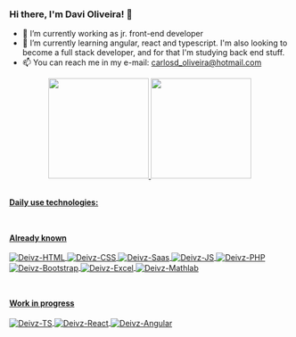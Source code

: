 ### Hi there, I'm Davi Oliveira! 👋

- 🔭 I’m currently working as jr. front-end developer
- 🌱 I’m currently learning angular, react and typescript. I'm also looking to become a full stack developer, and for that I'm studying back end stuff.
- 📫 You can reach me in my e-mail: carlosd_oliveira@hotmail.com

<div align="center">
  <a href="https://github.com/Deivz">
  <img height="180em" src="https://github-readme-stats.vercel.app/api?username=Deivz&show_icons=true&theme=dark&include_all_commits=true&count_private=true"/>
  <img height="180em" src="https://github-readme-stats.vercel.app/api/top-langs/?username=Deivz&layout=compact&langs_count=7&theme=dark"/>
  <br>
  <br>
</div>

<strong>Daily use technologies:</strong>
   ##

<br>
<strong>Already known</strong>
<br>
<div style="display: inline_block"><br>
  <img align="center" alt="Deivz-HTML" src="https://img.shields.io/badge/HTML5-E34F26?style=for-the-badge&logo=html5&logoColor=white">
  <img align="center" alt="Deivz-CSS" src="https://img.shields.io/badge/CSS-239120?&style=for-the-badge&logo=css3&logoColor=white">
  <img align="center" alt="Deivz-Saas" src="https://img.shields.io/badge/Sass-CC6699?style=for-the-badge&logo=sass&logoColor=white">
  <img align="center" alt="Deivz-JS" src="https://img.shields.io/badge/JavaScript-323330?style=for-the-badge&logo=javascript&logoColor=F7DF1E">
  <img align="center" alt="Deivz-PHP" src="https://img.shields.io/badge/PHP-777BB4?style=for-the-badge&logo=php&logoColor=white">
  <img align="center" alt="Deivz-Bootstrap" src="https://img.shields.io/badge/Bootstrap-563D7C?style=for-the-badge&logo=bootstrap&logoColor=white">
  <img align="center" alt="Deivz-Excel" src="https://img.shields.io/badge/Microsoft_Excel-217346?style=for-the-badge&logo=microsoft-excel&logoColor=white">
  <img align="center" alt="Deivz-Mathlab" src="https://www.mathworks.com/matlabcentral/images/matlab-file-exchange.svg">
</div>

  ##

<br>
<strong>Work in progress</strong>

<div style="display: inline_block">
  <br>
   <img align="center" alt="Deivz-TS" src="https://img.shields.io/badge/TypeScript-007ACC?style=for-the-badge&logo=typescript&logoColor=white">
  <img align="center" alt="Deivz-React" src="https://img.shields.io/badge/React-20232A?style=for-the-badge&logo=react&logoColor=61DAFB">
  <img align="center" alt="Deivz-Angular" src="https://img.shields.io/badge/Angular-DD0031?style=for-the-badge&logo=angular&logoColor=white">
</div>
